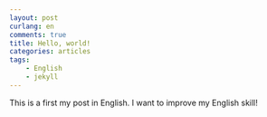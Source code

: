 ```yaml
---
layout: post
curlang: en
comments: true
title: Hello, world!
categories: articles
tags:
    - English
    - jekyll
---
```


This is a first my post in English. I want to improve my English skill!
